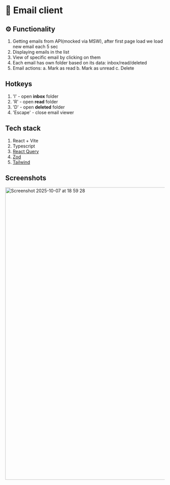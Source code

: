 # 💌 Email client

## ⚙️ Functionality
1. Getting emails from API(mocked via MSW), after first page load we load new email each 5 sec
2. Displaying emails in the list
3. View of specific email by clicking on them
4. Each email has own folder based on its data: inbox/read/deleted
5. Email actions:
  a. Mark as read
  b. Mark as unread
  c. Delete

## Hotkeys
1. 'I' - open **inbox** folder
2. 'R' - open **read** folder
3. 'D' - open **deleted** folder
4. 'Escape' - close email viewer

## Tech stack
1. React + Vite
2. Typescript
3. [React Query](https://tanstack.com/query/v5/docs/framework/react/overview)
4. [Zod](https://zod.dev/)
5. [Tailwind](https://tailwindcss.com/)

## Screenshots
<img width="1879" height="923" alt="Screenshot 2025-10-07 at 18 59 28" src="https://github.com/user-attachments/assets/1060e856-e676-499e-932e-e88b358c2eac" />

